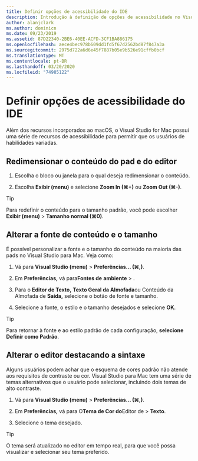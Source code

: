 ```yaml
---
title: Definir opções de acessibilidade do IDE
description: Introdução à definição de opções de acessibilidade no Visual Studio para Mac
author: alanjclark
ms.author: dominicn
ms.date: 09/23/2019
ms.assetid: 87D22340-2BE6-40EE-ACFD-3CF1BA886175
ms.openlocfilehash: aece4bec978b609dd1fd5f67d2562bd87f847a3a
ms.sourcegitcommit: 2975d722a6d6e45f7887b05e9b526e91cffb0bcf
ms.translationtype: MT
ms.contentlocale: pt-BR
ms.lasthandoff: 03/20/2020
ms.locfileid: "74985122"
---
```

# <a name="set-ide-accessibility-options"></a>Definir opções de acessibilidade do IDE

Além dos recursos incorporados ao macOS, o Visual Studio for Mac possui uma série de recursos de acessibilidade para permitir que os usuários de habilidades variadas.

## <a name="resize-pad-and-editor-content"></a>Redimensionar o conteúdo do pad e do editor

1. Escolha o bloco ou janela para o qual deseja redimensionar o conteúdo.

1. Escolha **Exibir (menu)** e selecione **Zoom In (&#8984;+)** ou **Zoom Out (&#8984;-)**.

> [!TIP]
> Para redefinir o conteúdo para o tamanho padrão, você pode escolher **Exibir (menu)** > **Tamanho normal (&#8984;0)**.

## <a name="change-the-content-font-and-size"></a>Alterar a fonte de conteúdo e o tamanho

É possível personalizar a fonte e o tamanho do conteúdo na maioria das pads no Visual Studio para Mac. Veja como:

1. Vá para **Visual Studio (menu)** > **Preferências... (&#8984;,)**.

1. Em **Preferências,** vá para**Fontes de** **ambiente** > .

1. Para o **Editor de Texto,** **Texto Geral da Almofada**ou Conteúdo da Almofada de **Saída,** selecione o botão de fonte e tamanho.

1. Selecione a fonte, o estilo e o tamanho desejados e selecione **OK**.

> [!TIP]
> Para retornar à fonte e ao estilo padrão de cada configuração, **selecione Definir como Padrão**.

## <a name="change-the-editor-syntax-highlighting"></a>Alterar o editor destacando a sintaxe

Alguns usuários podem achar que o esquema de cores padrão não atende aos requisitos de contraste ou cor. Visual Studio para Mac tem uma série de temas alternativos que o usuário pode selecionar, incluindo dois temas de alto contraste.

1. Vá para **Visual Studio (menu)** > **Preferências... (&#8984;,)**.

1. Em **Preferências,** vá para O**Tema de Cor do**Editor de >  **Texto**.

1. Selecione o tema desejado.

> [!TIP]
> O tema será atualizado no editor em tempo real, para que você possa visualizar e selecionar seu tema preferido.